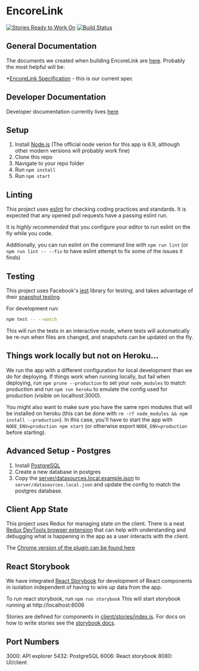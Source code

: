 # EncoreLink

[![Stories Ready to Work On](https://badge.waffle.io/codefordenver/music-volunteers.svg?label=ready&title=Cards%20Ready%20To%20Work%20On)](https://waffle.io/codefordenver/music-volunteers)
[![Build Status](https://travis-ci.org/codefordenver/encorelink.svg?branch=master)](https://travis-ci.org/codefordenver/encorelink)

## General Documentation
The documents we created when building EncoreLink are [here](https://drive.google.com/drive/folders/0BzPSX8eOfTADckNXd3VIc1U3UUE).
Probably the most helpful will be:

*[EncoreLink Specification](https://docs.google.com/document/d/1Mwo-pOyveza1XXKrpr966admHFanHzy5Hn2r6ewE3vk/edit#heading=h.6qqugcr09y1p) - this is our current spec

## Developer Documentation
Developer documentation currently lives [here](DEVDOCS.md)


## Setup

1. Install [Node.js](https://nodejs.org/) (The official node verion for this app is 6.9, although other modern versions will probably work fine)
2. Clone this repo
3. Navigate to your repo folder
4. Run `npm install`
5. Run `npm start`

## Linting

This project uses [eslint](http://eslint.org/) for checking coding practices and standards.
It is expected that any opened pull requests have a passing eslint run.

It is _highly recommended_ that you configure your editor to run eslint on the fly
while you code.

Additionally, you can run eslint on the command line with `npm run lint` (or
`npm run lint -- --fix` to have eslint attempt to fix some of the issues it finds)

## Testing

This project uses Facebook's [jest](https://facebook.github.io/jest/) library for testing,
and takes advantage of their [snapshot testing](https://facebook.github.io/jest/docs/tutorial-react.html#snapshot-testing).

For development run:

```bash
npm test -- --watch
```

This will run the tests in an interactive mode, where tests will automatically be
re-run when files are changed, and snapshots can be updated on the fly.

## Things work locally but not on Heroku...
We run the app with a different configuration for local development than we do
for deploying. If things work when running locally, but fail when deploying,
run `npm prune --production` to set your `node_modules` to match production and
run `npm run heroku` to emulate the config used for production (visible on
localhost:3000).

You might also want to make sure you have the same npm modules that will be
installed on heroku (this can be done with `rm -rf node_modules && npm install
--production`). In this case, you'll have to start the app with
`NODE_ENV=production npm start` (or otherwise export `NODE_ENV=production`
before starting).


## Advanced Setup - Postgres

1. Install [PostgreSQL](http://www.postgresql.org/)
2. Create a new database in postgres
3. Copy the [server/datasources.local.example.json](server/datasources.local.example.json) to `server/datasources.local.json` and update the config to match the postgres database.


## Client App State
This project uses Redux for managing state on the client. There is a neat
[Redux DevTools browser extension](http://extension.remotedev.io/) that can help with
understanding and debugging what is happening in the app as a user interacts with the client.

The [Chrome version of the plugin can be found here](https://chrome.google.com/webstore/detail/redux-devtools/lmhkpmbekcpmknklioeibfkpmmfibljd)

## React Storybook

We have integrated [React Storybook](https://getstorybook.io) for development of React components
in isolation independent of having to wire up data from the app.

To run react storybook, run `npm run storybook`
This will start storybook running at http://localhost:6006

Stories are defined for components in [client/stories/index.js](client/stories/index.js).
For docs on how to write stories see the [storybook docs](https://getstorybook.io/docs/react-storybook/basics/writing-stories).

## Port Numbers

3000: API explorer
5432: PostgreSQL
6006: React storybook
8080: UI/client
